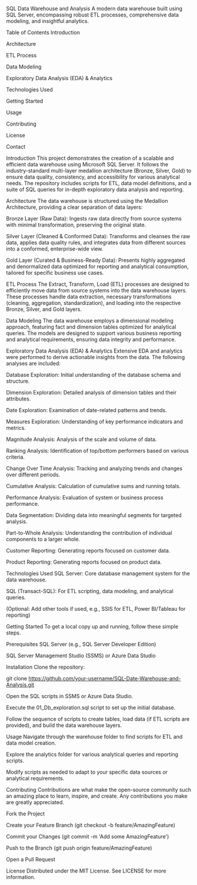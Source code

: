 SQL Data Warehouse and Analysis
A modern data warehouse built using SQL Server, encompassing robust ETL processes, comprehensive data modeling, and insightful analytics.

Table of Contents
Introduction

Architecture

ETL Process

Data Modeling

Exploratory Data Analysis (EDA) & Analytics

Technologies Used

Getting Started

Usage

Contributing

License

Contact

Introduction
This project demonstrates the creation of a scalable and efficient data warehouse using Microsoft SQL Server. It follows the industry-standard multi-layer medallion architecture (Bronze, Silver, Gold) to ensure data quality, consistency, and accessibility for various analytical needs. The repository includes scripts for ETL, data model definitions, and a suite of SQL queries for in-depth exploratory data analysis and reporting.

Architecture
The data warehouse is structured using the Medallion Architecture, providing a clear separation of data layers:

Bronze Layer (Raw Data): Ingests raw data directly from source systems with minimal transformation, preserving the original state.

Silver Layer (Cleaned & Conformed Data): Transforms and cleanses the raw data, applies data quality rules, and integrates data from different sources into a conformed, enterprise-wide view.

Gold Layer (Curated & Business-Ready Data): Presents highly aggregated and denormalized data optimized for reporting and analytical consumption, tailored for specific business use cases.

ETL Process
The Extract, Transform, Load (ETL) processes are designed to efficiently move data from source systems into the data warehouse layers. These processes handle data extraction, necessary transformations (cleaning, aggregation, standardization), and loading into the respective Bronze, Silver, and Gold layers.

Data Modeling
The data warehouse employs a dimensional modeling approach, featuring fact and dimension tables optimized for analytical queries. The models are designed to support various business reporting and analytical requirements, ensuring data integrity and performance.

Exploratory Data Analysis (EDA) & Analytics
Extensive EDA and analytics were performed to derive actionable insights from the data. The following analyses are included:

Database Exploration: Initial understanding of the database schema and structure.

Dimension Exploration: Detailed analysis of dimension tables and their attributes.

Date Exploration: Examination of date-related patterns and trends.

Measures Exploration: Understanding of key performance indicators and metrics.

Magnitude Analysis: Analysis of the scale and volume of data.

Ranking Analysis: Identification of top/bottom performers based on various criteria.

Change Over Time Analysis: Tracking and analyzing trends and changes over different periods.

Cumulative Analysis: Calculation of cumulative sums and running totals.

Performance Analysis: Evaluation of system or business process performance.

Data Segmentation: Dividing data into meaningful segments for targeted analysis.

Part-to-Whole Analysis: Understanding the contribution of individual components to a larger whole.

Customer Reporting: Generating reports focused on customer data.

Product Reporting: Generating reports focused on product data.

Technologies Used
SQL Server: Core database management system for the data warehouse.

SQL (Transact-SQL): For ETL scripting, data modeling, and analytical queries.

(Optional: Add other tools if used, e.g., SSIS for ETL, Power BI/Tableau for reporting)

Getting Started
To get a local copy up and running, follow these simple steps.

Prerequisites
SQL Server (e.g., SQL Server Developer Edition)

SQL Server Management Studio (SSMS) or Azure Data Studio

Installation
Clone the repository:

git clone https://github.com/your-username/SQL-Date-Warehouse-and-Analysis.git

Open the SQL scripts in SSMS or Azure Data Studio.

Execute the 01_Db_exploration.sql script to set up the initial database.

Follow the sequence of scripts to create tables, load data (if ETL scripts are provided), and build the data warehouse layers.

Usage
Navigate through the warehouse folder to find scripts for ETL and data model creation.

Explore the analytics folder for various analytical queries and reporting scripts.

Modify scripts as needed to adapt to your specific data sources or analytical requirements.

Contributing
Contributions are what make the open-source community such an amazing place to learn, inspire, and create. Any contributions you make are greatly appreciated.

Fork the Project

Create your Feature Branch (git checkout -b feature/AmazingFeature)

Commit your Changes (git commit -m 'Add some AmazingFeature')

Push to the Branch (git push origin feature/AmazingFeature)

Open a Pull Request

License
Distributed under the MIT License. See LICENSE for more information.
